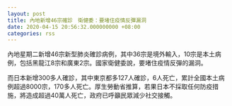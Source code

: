 ```yaml
---
layout: post
title: 內地新增46宗確診　衛健委：要堵住疫情反彈漏洞
date: 2020-04-15 20:56:32.000000000 +08:00
categories: rss
---
```


內地星期二新增46宗新型肺炎確診病例，其中36宗是境外輸入，10宗是本土病例，包括黑龍江8宗和廣東2宗。國家衛健委說，要堵住疫情反彈的漏洞。

而日本新增300多人確診，其中東京都多127人確診，6人死亡，累計全國本土病例超過8000宗，170多人死亡。厚生勞動省推算，若果日本不採取任何防疫措施，將造成超過40萬人死亡，政府已呼籲民眾減少社交接觸。
